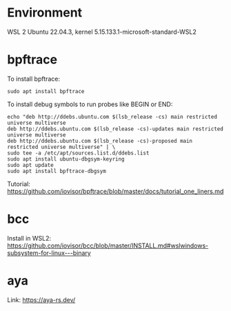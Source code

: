 # Environment

WSL 2 Ubuntu 22.04.3, kernel 5.15.133.1-microsoft-standard-WSL2

# bpftrace

To install bpftrace:

```
sudo apt install bpftrace
```

To install debug symbols to run probes like BEGIN or END:

```
echo "deb http://ddebs.ubuntu.com $(lsb_release -cs) main restricted universe multiverse
deb http://ddebs.ubuntu.com $(lsb_release -cs)-updates main restricted universe multiverse
deb http://ddebs.ubuntu.com $(lsb_release -cs)-proposed main restricted universe multiverse" | \
sudo tee -a /etc/apt/sources.list.d/ddebs.list
sudo apt install ubuntu-dbgsym-keyring
sudo apt update
sudo apt install bpftrace-dbgsym
```

Tutorial: https://github.com/iovisor/bpftrace/blob/master/docs/tutorial_one_liners.md

# bcc

Install in WSL2: https://github.com/iovisor/bcc/blob/master/INSTALL.md#wslwindows-subsystem-for-linux---binary


# aya

Link: https://aya-rs.dev/
